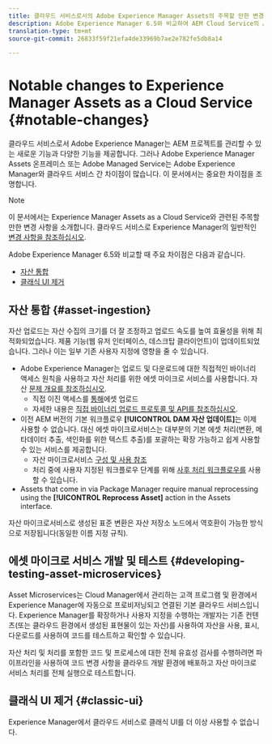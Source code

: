 ```yaml
---
title: 클라우드 서비스로서의 Adobe Experience Manager Assets의 주목할 만한 변경 사항
description: Adobe Experience Manager 6.5와 비교하여 AEM Cloud Service의 Adobe Experience Manager 자산에 대한 주목할 만한 변경 사항.
translation-type: tm+mt
source-git-commit: 26833f59f21efa4de33969b7ae2e782fe5db8a14

---
```



# Notable changes to Experience Manager Assets as a Cloud Service {#notable-changes}

클라우드 서비스로서 Adobe Experience Manager는 AEM 프로젝트를 관리할 수 있는 새로운 기능과 다양한 기능을 제공합니다. 그러나 Adobe Experience Manager Assets 온프레미스 또는 Adobe Managed Service는 Adobe Experience Manager와 클라우드 서비스 간 차이점이 많습니다. 이 문서에서는 중요한 차이점을 조명합니다.

>[!NOTE]
>
>이 문서에서는 Experience Manager Assets as a Cloud Service와 관련된 주목할 만한 변경 사항을 소개합니다. 클라우드 서비스로 Experience Manager의 일반적인 [변경 사항을 참조하십시오](/help/release-notes/aem-cloud-changes.md).

Adobe Experience Manager 6.5와 비교할 때 주요 차이점은 다음과 같습니다.

* [자산 통합](#asset-ingestion)
* [클래식 UI 제거](#classic-ui)

## 자산 통합 {#asset-ingestion}

자산 업로드는 자산 수집의 크기를 더 잘 조정하고 업로드 속도를 높여 효율성을 위해 최적화되었습니다. 제품 기능(웹 유저 인터페이스, 데스크탑 클라이언트)이 업데이트되었습니다. 그러나 이는 일부 기존 사용자 지정에 영향을 줄 수 있습니다.

* Adobe Experience Manager는 업로드 및 다운로드에 대한 직접적인 바이너리 액세스 원칙을 사용하고 자산 처리를 위한 에셋 마이크로 서비스를 사용합니다. 자산 [문제 개요를 참조하십시오](/help/assets/asset-microservices-overview.md).
   * 직접 이진 액세스를 [통해](/help/assets/asset-microservices-overview.md#asset-upload-with-direct-binary-access)에셋 업로드
   * 자세한 내용은 [직접 바이너리 업로드 프로토콜 및 API를 참조하십시오](/help/assets/developer-reference-material-apis.md#overview-binary-upload).
* 이전 AEM 버전의 기본 워크플로우 **[!UICONTROL DAM 자산 업데이트]**&#x200B;는 이제 사용할 수 없습니다. 대신 에셋 마이크로서비스는 대부분의 기본 에셋 처리(변환, 메타데이터 추출, 색인화를 위한 텍스트 추출)를 포괄하는 확장 가능하고 쉽게 사용할 수 있는 서비스를 제공합니다.
   * 자산 마이크로서비스 [구성 및 사용 참조](/help/assets/asset-microservices-configure-and-use.md)
   * 처리 중에 사용자 지정된 워크플로우 단계를 위해 [사후 처리 워크플로우를](/help/assets/asset-microservices-configure-and-use.md#post-processing-workflows) 사용할 수 있습니다.
* Assets that come in via Package Manager require manual reprocessing using the **[!UICONTROL Reprocess Asset]** action in the Assets interface.

자산 마이크로서비스로 생성된 표준 변환은 자산 저장소 노드에서 역호환이 가능한 방식으로 저장됩니다(동일한 이름 지정 규칙).

## 에셋 마이크로 서비스 개발 및 테스트 {#developing-testing-asset-microservices}

Asset Microservices는 Cloud Manager에서 관리하는 고객 프로그램 및 환경에서 Experience Manager에 자동으로 프로비저닝되고 연결된 기본 클라우드 서비스입니다. Experience Manager를 확장하거나 사용자 지정을 수행하는 개발자는 기존 컨텐츠(또는 클라우드 환경에서 생성된 표현물이 있는 자산)를 사용하여 자산을 사용, 표시, 다운로드를 사용하여 코드를 테스트하고 확인할 수 있습니다.

자산 처리 및 처리를 포함한 코드 및 프로세스에 대한 전체 유효성 검사를 수행하려면 파이프라인을 사용하여 코드 변경 사항을 클라우드 개발 환경에 배포하고 자산 마이크로 서비스 처리를 전체 실행으로 테스트합니다.

## 클래식 UI 제거 {#classic-ui}

Experience Manager에서 클라우드 서비스로 클래식 UI를 더 이상 사용할 수 없습니다.
